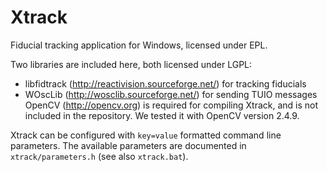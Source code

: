 Xtrack
======

Fiducial tracking application for Windows, licensed under EPL.

Two libraries are included here, both licensed under LGPL:
* libfidtrack (http://reactivision.sourceforge.net/) for tracking fiducials
* WOscLib (http://wosclib.sourceforge.net/) for sending TUIO messages
OpenCV (http://opencv.org) is required for compiling Xtrack, and is not included
in the repository. We tested it with OpenCV version 2.4.9.

Xtrack can be configured with `key=value` formatted command line parameters.
The available parameters are documented in `xtrack/parameters.h`
(see also `xtrack.bat`).
